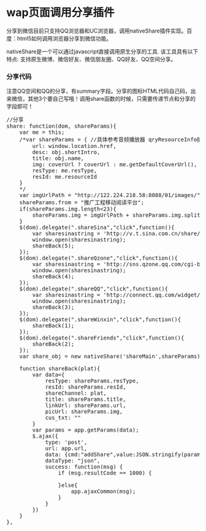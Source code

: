 # wap页面调用分享插件

分享到微信目前只支持QQ浏览器和UC浏览器，调用nativeShare插件实现。百度：html5如何调用浏览器分享到微信功能。

nativeShare是一个可以通过javascript直接调用原生分享的工具. 该工具具有以下特点:
支持原生微博、微信好友、微信朋友圈、QQ好友、QQ空间分享。

### 分享代码

注意QQ空间和QQ的分享，有summary字段。分享的图标HTML代码自己码，出来微信，其他3个要自己写哦！调用share函数的时候，只需要传递节点和分享的字段即可！

<pre>
//分享
share: function(dom, shareParams){
	var me = this;
	/*var shareParams = { //具体参考音频播放器 qryResourceInfo接口
		url: window.location.href,
		desc: obj.shortIntro,
		title: obj.name,
		img: coverUrl ? coverUrl : me.getDefaultCoverUrl(),
		resType: me.resType,
		resId: me.resourceId
	}
	*/
	var imgUrlPath = "http://122.224.218.58:8088/01/images/" || me.mainSiteUrl + "01/images/";
	shareParams.from = "推广工程移动阅读平台";
	if(shareParams.img.length<23){
		shareParams.img = imgUrlPath + shareParams.img.split("images")[1];
	}
	$(dom).delegate(".shareSina","click",function(){
		var sharesinastring = 'http://v.t.sina.com.cn/share/share.php?appkey=1114248626&title='+shareParams.title+'&url='+encodeURIComponent(shareParams.url)+'&pic='+encodeURIComponent(shareParams.img);
		window.open(sharesinastring);
		shareBack(5);
	});
	$(dom).delegate(".shareQzone","click",function(){
		var sharesinastring = 'http://sns.qzone.qq.com/cgi-bin/qzshare/cgi_qzshare_onekey?appkey=H3PCYIjTmvQ7uyfe&title='+shareParams.title+'&url='+encodeURIComponent(shareParams.url)+'&desc='+shareParams.desc+'&pics='+encodeURIComponent(shareParams.img)+'&summary='+shareParams.desc;
		window.open(sharesinastring);
		shareBack(4);
	});
	$(dom).delegate(".shareQQ","click",function(){
		var sharesinastring = 'http://connect.qq.com/widget/shareqq/index.html?appkey=H3PCYIjTmvQ7uyfe&title='+shareParams.title+'&url='+encodeURIComponent(shareParams.url)+'&summary='+shareParams.desc+'&pics='+encodeURIComponent(shareParams.img);
		window.open(sharesinastring);
		shareBack(3);
	});
	$(dom).delegate(".shareWinxin","click",function(){
		shareBack(1);
	});
	$(dom).delegate(".shareFriends","click",function(){
		shareBack(2);
	});
	var share_obj = new nativeShare('shareMain',shareParams);

	function shareBack(plat){
		var data={
			resType: shareParams.resType,
			resId: shareParams.resId,
			shareChannel: plat,
			title: shareParams.title,
			linkUrl: shareParams.url,
			picUrl: shareParams.img,
			cus_txt: ""
		}
		var params = app.getParams(data);
		$.ajax({
			type: 'post',
			url: app.url,
			data: {cmd:"addShare",value:JSON.stringify(params)},
			dataType: "json",
			success: function(msg) {
				if (msg.resultCode == 1000) {

				}else{
					app.ajaxCommon(msg);
				}
			}
		})
	}
},
</pre>